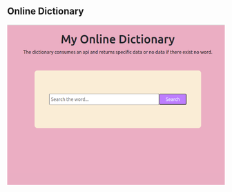 ## Online Dictionary
<img src="https://github.com/gilbertKorir/dictionary-API-js/blob/master/assets/images/cropped.png">